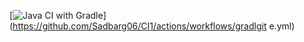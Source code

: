[![Java CI with Gradle](https://github.com/Sadbarg06/CI1/actions/workflows/gradle.yml/badge.svg)](https://github.com/Sadbarg06/CI1/actions/workflows/gradlgit e.yml)
